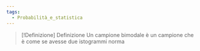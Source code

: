 ```yaml
---
tags:
  - Probabilità_e_statistica
---
```

>[!Definizione]  Definizione
>Un campione bimodale è un campione che è come se avesse due istogrammi norma